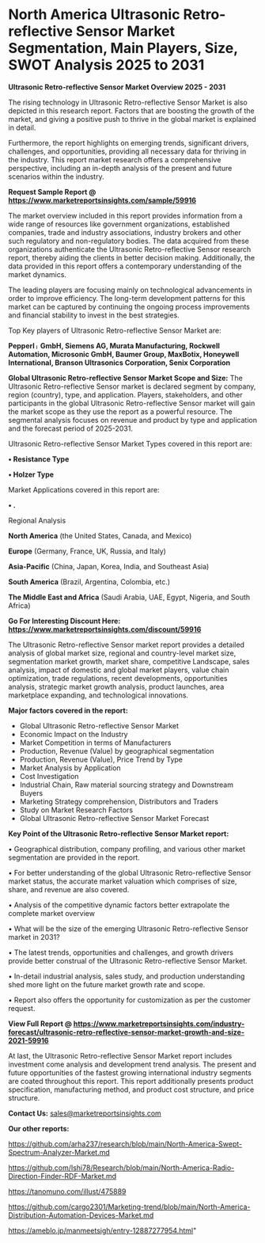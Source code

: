 # North America Ultrasonic Retro-reflective Sensor Market Segmentation, Main Players, Size, SWOT Analysis 2025 to 2031

<Strong> Ultrasonic Retro-reflective Sensor Market Overview 2025 - 2031</strong>

The rising technology in Ultrasonic Retro-reflective Sensor Market is also depicted in this research report. Factors that are boosting the growth of the market, and giving a positive push to thrive in the global market is explained in detail.

Furthermore, the report highlights on emerging trends, significant drivers, challenges, and opportunities, providing all necessary data for thriving in the industry. This report market research offers a comprehensive perspective, including an in-depth analysis of the present and future scenarios within the industry.

<strong>Request Sample Report @ <a href=https://www.marketreportsinsights.com/sample/59916>https://www.marketreportsinsights.com/sample/59916</a></strong>

The market overview included in this report provides information from a wide range of resources like government organizations, established companies, trade and industry associations, industry brokers and other such regulatory and non-regulatory bodies. The data acquired from these organizations authenticate the Ultrasonic Retro-reflective Sensor research report, thereby aiding the clients in better decision making. Additionally, the data provided in this report offers a contemporary understanding of the market dynamics.

The leading players are focusing mainly on technological advancements in order to improve efficiency. The long-term development patterns for this market can be captured by continuing the ongoing process improvements and financial stability to invest in the best strategies.

Top Key players of Ultrasonic Retro-reflective Sensor Market are:

<strong>Pepperlᛧ GmbH, Siemens AG, Murata Manufacturing, Rockwell Automation, Microsonic GmbH, Baumer Group, MaxBotix, Honeywell International, Branson Ultrasonics Corporation, Senix Corporation</strong>

<strong><b>Global Ultrasonic Retro-reflective Sensor Market Scope and Size:</b></strong>
The Ultrasonic Retro-reflective Sensor market is declared segment by company, region (country), type, and application. Players, stakeholders, and other participants in the global Ultrasonic Retro-reflective Sensor market will gain the market scope as they use the report as a powerful resource. The segmental analysis focuses on revenue and product by type and application and the forecast period of 2025-2031.

Ultrasonic Retro-reflective Sensor Market Types covered in this report are:

<strong>• Resistance Type

• Holzer Type</strong>

Market Applications covered in this report are:

<strong>• .</strong> 

Regional Analysis

<strong>North America</strong> (the United States, Canada, and Mexico)

<strong>Europe</strong> (Germany, France, UK, Russia, and Italy)

<strong>Asia-Pacific</strong> (China, Japan, Korea, India, and Southeast Asia)

<strong>South America</strong> (Brazil, Argentina, Colombia, etc.)

<strong>The Middle East and Africa</strong> (Saudi Arabia, UAE, Egypt, Nigeria, and South Africa)

<strong>Go For Interesting Discount Here: <a href=https://www.marketreportsinsights.com/discount/59916>https://www.marketreportsinsights.com/discount/59916</a></strong>

The Ultrasonic Retro-reflective Sensor market report provides a detailed analysis of global market size, regional and country-level market size, segmentation market growth, market share, competitive Landscape, sales analysis, impact of domestic and global market players, value chain optimization, trade regulations, recent developments, opportunities analysis, strategic market growth analysis, product launches, area marketplace expanding, and technological innovations.

<strong><b>Major factors covered in the report:</b></strong>
<ul>
  <li>Global Ultrasonic Retro-reflective Sensor Market </li>
  <li>Economic Impact on the Industry</li>
  <li>Market Competition in terms of Manufacturers</li>
  <li>Production, Revenue (Value) by geographical segmentation</li>
  <li>Production, Revenue (Value), Price Trend by Type</li>
  <li>Market Analysis by Application</li>
  <li>Cost Investigation</li>
  <li>Industrial Chain, Raw material sourcing strategy and Downstream Buyers</li>
  <li>Marketing Strategy comprehension, Distributors and Traders</li>
  <li>Study on Market Research Factors</li>
  <li>Global Ultrasonic Retro-reflective Sensor Market Forecast</li>
</ul>

<strong><b>Key Point of the Ultrasonic Retro-reflective Sensor Market report:</b></strong>

• Geographical distribution, company profiling, and various other market segmentation are provided in the report.

• For better understanding of the global Ultrasonic Retro-reflective Sensor market status, the accurate market valuation which comprises of size, share, and revenue are also covered.

• Analysis of the competitive dynamic factors better extrapolate the complete market overview

• What will be the size of the emerging Ultrasonic Retro-reflective Sensor market in 2031?

• The latest trends, opportunities and challenges, and growth drivers provide better construal of the Ultrasonic Retro-reflective Sensor Market.

• In-detail industrial analysis, sales study, and production understanding shed more light on the future market growth rate and scope.

• Report also offers the opportunity for customization as per the customer request.

<strong><b>View Full Report @ <a href=https://www.marketreportsinsights.com/industry-forecast/ultrasonic-retro-reflective-sensor-market-growth-and-size-2021-59916>https://www.marketreportsinsights.com/industry-forecast/ultrasonic-retro-reflective-sensor-market-growth-and-size-2021-59916</a></b></strong>


At last, the Ultrasonic Retro-reflective Sensor Market report includes investment come analysis and development trend analysis. The present and future opportunities of the fastest growing international industry segments are coated throughout this report. This report additionally presents product specification, manufacturing method, and product cost structure, and price structure.

<strong>Contact Us:</strong>
sales@marketreportsinsights.com

<strong>Our other reports:</strong>

<a href=https://github.com/arha237/research/blob/main/North-America-Swept-Spectrum-Analyzer-Market.md>https://github.com/arha237/research/blob/main/North-America-Swept-Spectrum-Analyzer-Market.md</a>

<a href=https://github.com/Ishi78/Research/blob/main/North-America-Radio-Direction-Finder-RDF-Market.md>https://github.com/Ishi78/Research/blob/main/North-America-Radio-Direction-Finder-RDF-Market.md</a>

<a href=https://tanomuno.com/illust/475889>https://tanomuno.com/illust/475889</a>

<a href=https://github.com/cargo2301/Marketing-trend/blob/main/North-America-Distribution-Automation-Devices-Market.md>https://github.com/cargo2301/Marketing-trend/blob/main/North-America-Distribution-Automation-Devices-Market.md</a>

<a href=https://ameblo.jp/manmeetsigh/entry-12887277954.html>https://ameblo.jp/manmeetsigh/entry-12887277954.html</a>"
